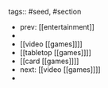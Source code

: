tags:: #seed, #section

- prev: [[entertainment]]
-
- [[video [[games]]]]
- [[tabletop [[games]]]]
- [[card [[games]]]]
- next: [[video [[games]]]]
-